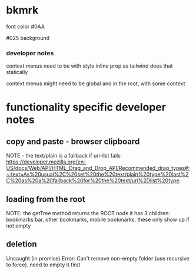 # bkmrk
font color #0AA

#025 background


### developer notes
context menus need to be with style inline prop as tailwind does that statically


context menus might need to be global and in the root, with some context



# functionality specific developer notes

## copy and paste - browser clipboard

NOTE - the text/plain is a fallback if uri-list fails
https://developer.mozilla.org/en-US/docs/Web/API/HTML_Drag_and_Drop_API/Recommended_drag_types#:~:text=As%20usual%2C%20set%20the%20text/plain%20type%20last%2C%20as%20a%20fallback%20for%20the%20text/uri%2Dlist%20type.

    
## loading from the root
NOTE: the getTree method returns the ROOT node
it has 3 children: bookmarks bar, other bookmarks, mobile bookmarks.
these only show up if not empty
     

## deletion
Uncaught (in promise) Error: Can't remove non-empty folder (use recursive to force).
need to empty it first
